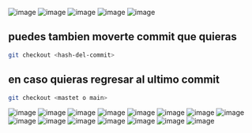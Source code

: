![image](https://github.com/user-attachments/assets/51138a3f-b34f-4556-9e1c-76695fb66a27)
![image](https://github.com/user-attachments/assets/6efced64-5830-4641-ae65-cad79c62305c)
![image](https://github.com/user-attachments/assets/f209163d-d2fb-42c0-b873-41c4534a303d)
![image](https://github.com/user-attachments/assets/bee26452-ba8a-4fb8-8579-f88a03dad5e1)
![image](https://github.com/user-attachments/assets/1523a926-ab4b-4cd0-a7b7-0e72517e8dc1)

## puedes tambien moverte commit que quieras 
```bash
git checkout <hash-del-commit> 
```
## en caso quieras regresar al ultimo commit 
```bash
git checkout <mastet o main> 
```
![image](https://github.com/user-attachments/assets/d504f96f-4a0e-4850-92fb-b6b2c0215726)
![image](https://github.com/user-attachments/assets/c2104b4c-bb1e-4c01-beef-115386f835be)
![image](https://github.com/user-attachments/assets/3af795f3-cb22-4382-b668-854714e2062c)
![image](https://github.com/user-attachments/assets/578d454c-0a6f-4f96-a821-315db695d0c5)
![image](https://github.com/user-attachments/assets/00e57891-0cf6-4ad0-a507-62cca29d7b00)
![image](https://github.com/user-attachments/assets/4df28d0b-2248-47e3-9d24-c11eb394ecac)
![image](https://github.com/user-attachments/assets/3f309621-e660-4972-85d7-ff842022bbd1)
![image](https://github.com/user-attachments/assets/c4895435-5d18-4b52-b890-17f0f6ad88fa)
![image](https://github.com/user-attachments/assets/b2db8182-6e50-440c-8f06-5712ebad7048)
![image](https://github.com/user-attachments/assets/565d8bcd-835a-4c3f-b2b2-e9950db413f7)
![image](https://github.com/user-attachments/assets/19498f5f-c0d6-4c25-8c9b-480e42b15c88)
![image](https://github.com/user-attachments/assets/9bcfaacb-ab84-4541-a0da-4762492a19c8)
![image](https://github.com/user-attachments/assets/84dac672-1702-4978-a603-cacf3d05f722)
![image](https://github.com/user-attachments/assets/e51baaf5-2bb9-412f-b41e-b34c459bcde3)
![image](https://github.com/user-attachments/assets/f71f2d58-409a-4ec5-b091-6f184e2fe35a)
